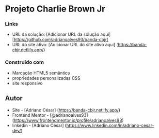 # Projeto Charlie Brown Jr



### Links

- URL da solução: [Adicionar URL da solução aqui] [https://github.com/adrianoalves93/banda-cbjr]
-  URL do site ativo: [Adicionar URL do site ativo aqui] (https://banda-cbjr.netlify.app/)


### Construído com

- Marcação HTML5 semântica
- propriedades personalizadas CSS
- site responsivo

## Autor

- Site - [Adriano César] (https://banda-cbjr.netlify.app/)
- Frontend Mentor - [@adrianoalves93] (https://www.frontendmentor.io/profile/adrianoalves93)
- linkedin - [Adriano César] (https://www.linkedin.com/in/adriano-cesar-dev/)
